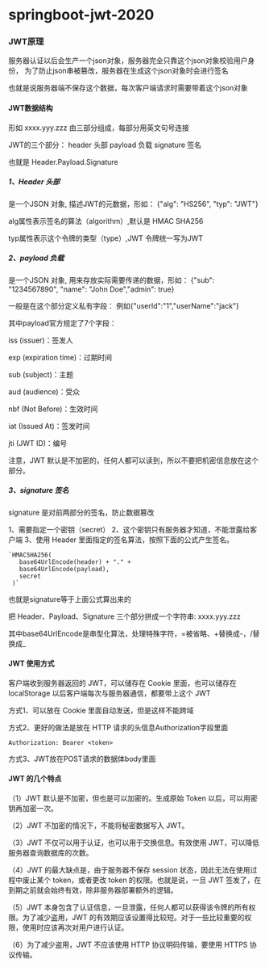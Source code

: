 # springboot-jwt-2020

### JWT原理
服务器认证以后会生产一个json对象，服务器完全只靠这个json对象校验用户身份，
为了防止json串被篡改，服务器在生成这个json对象时会进行签名

也就是说服务器端不保存这个数据，每次客户端请求时需要带着这个json对象

#### JWT数据结构
形如 xxxx.yyy.zzz 由三部分组成，每部分用英文句号连接

JWT的三个部分：
header 头部
payload 负载
signature 签名

也就是 Header.Payload.Signature

##### 1、Header 头部
是一个JSON 对象, 描述JWT的元数据，形如：
{"alg": "HS256", "typ": "JWT"}

alg属性表示签名的算法（algorithm）,默认是 HMAC SHA256

typ属性表示这个令牌的类型（type）,JWT 令牌统一写为JWT

##### 2、payload 负载
是一个JSON 对象, 用来存放实际需要传递的数据，形如：
{"sub": "1234567890", "name": "John Doe","admin": true}

一般是在这个部分定义私有字段：
例如{"userId":"1","userName":"jack"}

其中payload官方规定了7个字段：

iss (issuer)：签发人

exp (expiration time)：过期时间

sub (subject)：主题

aud (audience)：受众

nbf (Not Before)：生效时间

iat (Issued At)：签发时间

jti (JWT ID)：编号

注意，JWT 默认是不加密的，任何人都可以读到，所以不要把机密信息放在这个部分。

##### 3、signature 签名
signature 是对前两部分的签名，防止数据篡改

1、需要指定一个密钥（secret）
2、这个密钥只有服务器才知道，不能泄露给客户端
3、使用 Header 里面指定的签名算法，按照下面的公式产生签名。
    
    `HMACSHA256(
       base64UrlEncode(header) + "." +
       base64UrlEncode(payload),
       secret
     )`

也就是signature等于上面公式算出来的

把 Header、Payload、Signature 三个部分拼成一个字符串: xxxx.yyy.zzz

其中base64UrlEncode是串型化算法，处理特殊字符，=被省略、+替换成-，/替换成_

#### JWT 使用方式
客户端收到服务器返回的 JWT，可以储存在 Cookie 里面，也可以储存在 localStorage
以后客户端每次与服务器通信，都要带上这个 JWT

方式1、可以放在 Cookie 里面自动发送，但是这样不能跨域

方式2、更好的做法是放在 HTTP 请求的头信息Authorization字段里面

    Authorization: Bearer <token>
    
方式3、JWT放在POST请求的数据体body里面

#### JWT 的几个特点
（1）JWT 默认是不加密，但也是可以加密的。生成原始 Token 以后，可以用密钥再加密一次。

（2）JWT 不加密的情况下，不能将秘密数据写入 JWT。

（3）JWT 不仅可以用于认证，也可以用于交换信息。有效使用 JWT，可以降低服务器查询数据库的次数。

（4）JWT 的最大缺点是，由于服务器不保存 session 状态，因此无法在使用过程中废止某个 token，或者更改 token 的权限。也就是说，一旦 JWT 签发了，在到期之前就会始终有效，除非服务器部署额外的逻辑。

（5）JWT 本身包含了认证信息，一旦泄露，任何人都可以获得该令牌的所有权限。为了减少盗用，JWT 的有效期应该设置得比较短。对于一些比较重要的权限，使用时应该再次对用户进行认证。

（6）为了减少盗用，JWT 不应该使用 HTTP 协议明码传输，要使用 HTTPS 协议传输。



